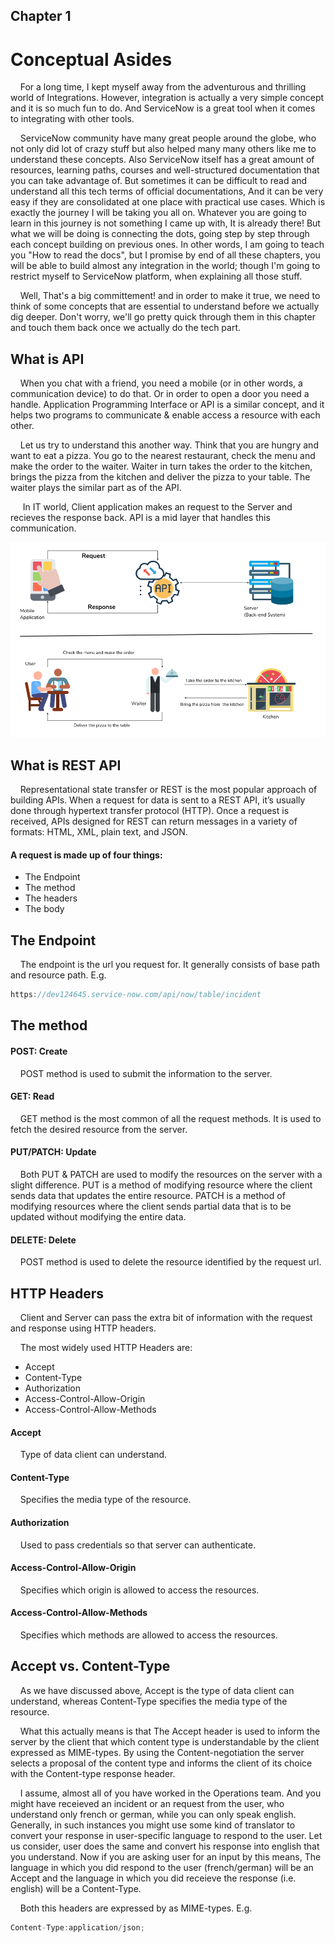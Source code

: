 ## Chapter 1

# Conceptual Asides

&nbsp;&nbsp;&nbsp;&nbsp;For a long time, I kept myself away from the adventurous and thrilling world of Integrations. However, integration is actually a very simple concept and it is so much fun to do. And ServiceNow is a great tool when it comes to integrating with other tools.

&nbsp;&nbsp;&nbsp;&nbsp;ServiceNow community have many great people around the globe, who not only did lot of crazy stuff but also helped many many others like me to understand these concepts. Also ServiceNow itself has a great amount of resources, learning paths, courses and well-structured documentation that you can take advantage of. But sometimes it can be difficult to read and understand all this tech terms of official documentations, And it can be very easy if they are consolidated at one place with practical use cases. Which is exactly the journey I will be taking you all on. Whatever you are going to learn in this journey is not something I came up with, It is already there! But what we will be doing is connecting the dots, going step by step through each concept building on previous ones. In other words, I am going to teach you "How to read the docs", but I promise by end of all these chapters, you will be able to build almost any integration in the world; though I'm going to restrict myself to ServiceNow platform, when explaining all those stuff.

&nbsp;&nbsp;&nbsp;&nbsp;Well, That's a big committement! and in order to make it true, we need to think of some concepts that are essential to understand before we actually dig deeper. Don't worry, we'll go pretty quick through them in this chapter and touch them back once we actually do the tech part.

## What is API

&nbsp;&nbsp;&nbsp;&nbsp;When you chat with a friend, you need a mobile (or in other words, a communication device) to do that. Or in order to open a door you need a handle. Application Programming Interface or API is a similar concept, and it helps two programs to communicate & enable access a resource with each other.

&nbsp;&nbsp;&nbsp;&nbsp;Let us try to understand this another way. Think that you are hungry and want to eat a pizza. You go to the nearest restaurant, check the menu and make the order to the waiter. Waiter in turn takes the order to the kitchen, brings the pizza from the kitchen and deliver the pizza to your table. The waiter plays the similar part as of the API.

&nbsp;&nbsp;&nbsp;&nbsp; In IT world, Client application makes an request to the Server and recieves the response back. API is a mid layer that handles this communication.

![What is API](/images/Chapter1_1.png)

## What is REST API

&nbsp;&nbsp;&nbsp;&nbsp;Representational state transfer or REST is the most popular approach of building APIs. When a request for data is sent to a REST API, it’s usually done through hypertext transfer protocol (HTTP). Once a request is received, APIs designed for REST can return messages in a variety of formats: HTML, XML, plain text, and JSON.

#### A request is made up of four things:

- The Endpoint
- The method
- The headers
- The body

## The Endpoint

&nbsp;&nbsp;&nbsp;&nbsp;The endpoint is the url you request for. It generally consists of base path and resource path. E.g.

```js
https://dev124645.service-now.com/api/now/table/incident
```

## The method

#### POST: Create

&nbsp;&nbsp;&nbsp;&nbsp;POST method is used to submit the information to the server.

#### GET: Read

&nbsp;&nbsp;&nbsp;&nbsp;GET method is the most common of all the request methods. It is used to fetch the desired resource from the server.

#### PUT/PATCH: Update

&nbsp;&nbsp;&nbsp;&nbsp;Both PUT & PATCH are used to modify the resources on the server with a slight difference. PUT is a method of modifying resource where the client sends data that updates the entire resource. PATCH is a method of modifying resources where the client sends partial data that is to be updated without modifying the entire data.

#### DELETE: Delete

&nbsp;&nbsp;&nbsp;&nbsp;POST method is used to delete the resource identified by the request url.

## HTTP Headers

&nbsp;&nbsp;&nbsp;&nbsp;Client and Server can pass the extra bit of information with the request and response using HTTP headers.

&nbsp;&nbsp;&nbsp;&nbsp;The most widely used HTTP Headers are:

- Accept
- Content-Type
- Authorization
- Access-Control-Allow-Origin
- Access-Control-Allow-Methods

#### Accept

&nbsp;&nbsp;&nbsp;&nbsp;Type of data client can understand.

#### Content-Type

&nbsp;&nbsp;&nbsp;&nbsp;Specifies the media type of the resource.

#### Authorization

&nbsp;&nbsp;&nbsp;&nbsp;Used to pass credentials so that server can authenticate.

#### Access-Control-Allow-Origin

&nbsp;&nbsp;&nbsp;&nbsp;Specifies which origin is allowed to access the resources.

#### Access-Control-Allow-Methods

&nbsp;&nbsp;&nbsp;&nbsp;Specifies which methods are allowed to access the resources.

## Accept vs. Content-Type

&nbsp;&nbsp;&nbsp;&nbsp;As we have discussed above, Accept is the type of data client can understand, whereas Content-Type specifies the media type of the resource.

&nbsp;&nbsp;&nbsp;&nbsp;What this actually means is that The Accept header is used to inform the server by the client that which content type is understandable by the client expressed as MIME-types. By using the Content-negotiation the server selects a proposal of the content type and informs the client of its choice with the Content-type response header.

&nbsp;&nbsp;&nbsp;&nbsp;I assume, almost all of you have worked in the Operations team. And you might have receieved an incident or an request from the user, who understand only french or german, while you can only speak english. Generally, in such instances you might use some kind of translator to convert your response in user-specific language to respond to the user. Let us consider, user does the same and convert his response into english that you understand. Now if you are asking user for an input by this means, The language in which you did respond to the user (french/german) will be an Accept and the language in which you did receieve the response (i.e. english) will be a Content-Type.

&nbsp;&nbsp;&nbsp;&nbsp;Both this headers are expressed by as MIME-types. E.g.

```js
Content-Type:application/json;
```

&nbsp;&nbsp;&nbsp;&nbsp;

##

&nbsp;&nbsp;&nbsp;&nbsp;
